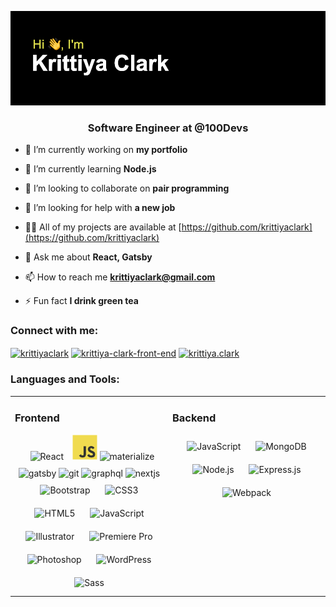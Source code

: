 <!-- ### Hi there 👋 -->
[![MasterHead](header.png)](https://github.com/krittiyaclark)

<!-- <h1 align="center">Hi 👋, I'm Krittiya Clark</h1> -->
<h3 align="center">Software Engineer at @100Devs</h3>

- 🔭 I’m currently working on **my portfolio**

- 🌱 I’m currently learning **Node.js**

- 👯 I’m looking to collaborate on **pair programming**

- 🤝 I’m looking for help with **a new job**

- 👨‍💻 All of my projects are available at [https://github.com/krittiyaclark](https://github.com/krittiyaclark)

- 💬 Ask me about **React, Gatsby**

- 📫 How to reach me **krittiyaclark@gmail.com**

- ⚡ Fun fact **I drink green tea**

<h3 align="left">Connect with me:</h3>
<p align="left">
<a href="https://twitter.com/krittiyaclark" target="blank"><img align="center" src="https://raw.githubusercontent.com/rahuldkjain/github-profile-readme-generator/master/src/images/icons/Social/twitter.svg" alt="krittiyaclark" height="30" width="40" /></a>
<a href="https://linkedin.com/in/krittiya-clark-front-end" target="blank"><img align="center" src="https://raw.githubusercontent.com/rahuldkjain/github-profile-readme-generator/master/src/images/icons/Social/linked-in-alt.svg" alt="krittiya-clark-front-end" height="30" width="40" /></a>
<a href="https://fb.com/krittiya.clark" target="blank"><img align="center" src="https://raw.githubusercontent.com/rahuldkjain/github-profile-readme-generator/master/src/images/icons/Social/facebook.svg" alt="krittiya.clark" height="30" width="40" /></a>
</p>

<h3 align="left">Languages and Tools:</h3>

<table><tr><td valign="top" width="33%">
 
### Frontend  
 
<div align="center">  
<img style="margin: 10px" src="https://profilinator.rishav.dev/skills-assets/react-original-wordmark.svg" alt="React" height="50" />  
<img src="https://raw.githubusercontent.com/devicons/devicon/master/icons/javascript/javascript-original.svg" alt="javascript" width="40" height="40"/>
<img src="https://raw.githubusercontent.com/prplx/svg-logos/5585531d45d294869c4eaab4d7cf2e9c167710a9/svg/materialize.svg" alt="materialize" width="40" height="40"/>
<img src="https://www.vectorlogo.zone/logos/gatsbyjs/gatsbyjs-icon.svg" alt="gatsby" width="40" height="40"/>
<img src="https://www.vectorlogo.zone/logos/git-scm/git-scm-icon.svg" alt="git" width="40" height="40"/>
<img src="https://www.vectorlogo.zone/logos/graphql/graphql-icon.svg" alt="graphql" width="40" height="40"/>
<img src="https://cdn.worldvectorlogo.com/logos/nextjs-3.svg" alt="nextjs" width="40" height="40"/>
<img style="margin: 10px" src="https://profilinator.rishav.dev/skills-assets/bootstrap-plain.svg" alt="Bootstrap" height="50" />  
<img style="margin: 10px" src="https://profilinator.rishav.dev/skills-assets/css3-original-wordmark.svg" alt="CSS3" height="50" />  
<img style="margin: 10px" src="https://profilinator.rishav.dev/skills-assets/html5-original-wordmark.svg" alt="HTML5" height="50" />  
<img style="margin: 10px" src="https://profilinator.rishav.dev/skills-assets/javascript-original.svg" alt="JavaScript" height="50" />  
<img style="margin: 10px" src="https://profilinator.rishav.dev/skills-assets/adobe_illustrator-icon.svg" alt="Illustrator" height="50" />  
<img style="margin: 10px" src="https://profilinator.rishav.dev/skills-assets/adobepremierepro.png" alt="Premiere Pro" height="50" />  
<img style="margin: 10px" src="https://profilinator.rishav.dev/skills-assets/photoshop-plain.svg" alt="Photoshop" height="50" />  
<img style="margin: 10px" src="https://profilinator.rishav.dev/skills-assets/wordpress.png" alt="WordPress" height="50" />  
<img style="margin: 10px" src="https://profilinator.rishav.dev/skills-assets/sass-original.svg" alt="Sass" height="50" />  
</div>
</td><td valign="top" width="33%">
 
### Backend  

<div align="center">  
<img style="margin: 10px" src="https://profilinator.rishav.dev/skills-assets/javascript-original.svg" alt="JavaScript" height="50" />   
<img style="margin: 10px" src="https://profilinator.rishav.dev/skills-assets/mongodb-original-wordmark.svg" alt="MongoDB" height="50" />  
<img style="margin: 10px" src="https://profilinator.rishav.dev/skills-assets/nodejs-original-wordmark.svg" alt="Node.js" height="50" />  
<img style="margin: 10px" src="https://profilinator.rishav.dev/skills-assets/express-original-wordmark.svg" alt="Express.js" height="50" />  
<img style="margin: 10px" src="https://profilinator.rishav.dev/skills-assets/webpack-original.svg" alt="Webpack" height="50" />  
</div>
</td></tr></table>

<!-- - 🔭 I’m currently working on a Gatsby construction website.
- 🌱 I’m currently learning Jamstack.
- 👯 I’m looking to collaborate on pair programming.
- 🤔 I’m looking for help with find a new job.
- 💬 Ask me about Jamstack and Thailand.
- 📫 How to reach me: krittiyaclark@gmail.com
- 😄 Pronouns: Krittiya
- ⚡ Fun fact: I drink grean tea.
- 

[![GitHub Streak](http://github-readme-streak-stats.herokuapp.com?user=krittiyaclark)](https://git.io/streak-stats)
<!--
**krittiyaclark/krittiyaclark** is a ✨ _special_ ✨ repository because its `README.md` (this file) appears on your GitHub profile.

Here are some ideas to get you started:

- 🔭 I’m currently working on a Gatsby construction website.
- 🌱 I’m currently learning Jamstack.
- 👯 I’m looking to collaborate on pair programming.
- 🤔 I’m looking for help with find a new job.
- 💬 Ask me about Jamstack and Thailand.
- 📫 How to reach me: krittiyaclark@gmail.com
- 😄 Pronouns: Krittiya
- ⚡ Fun fact: I drink grean tea.
-->
